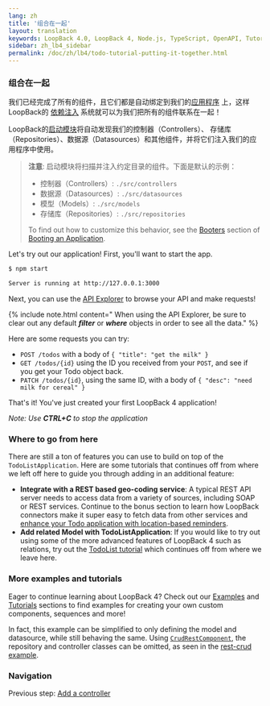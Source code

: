 ```yaml
---
lang: zh
title: '组合在一起'
layout: translation
keywords: LoopBack 4.0, LoopBack 4, Node.js, TypeScript, OpenAPI, Tutorial
sidebar: zh_lb4_sidebar
permalink: /doc/zh/lb4/todo-tutorial-putting-it-together.html
---
```


### 组合在一起

我们已经完成了所有的组件，且它们都是自动绑定到我们的[应用程序](../../Application.md) 上，这样LoopBack的
[依赖注入](../../Dependency-injection.md) 系统就可以为我们把所有的组件联系在一起！

LoopBack的[启动模块](https://github.com/loopbackio/loopback-next/tree/master/packages/boot)将自动发现我们的控制器（Controllers）、
存储库（Repositories）、数据源（Datasources）和其他组件，并将它们注入我们的应用程序中使用。

> **注意**: 启动模块将扫描并注入约定目录的组件。下面是默认的示例：
>
> - 控制器（Controllers）: `./src/controllers`
> - 数据源（Datasources）: `./src/datasources`
> - 模型（Models）: `./src/models`
> - 存储库（Repositories）: `./src/repositories`
>
> To find out how to customize this behavior, see the
> [Booters](../../Booting-an-Application.md#booters) section of
> [Booting an Application](../../Booting-an-Application.md).

Let's try out our application! First, you'll want to start the app.

```sh
$ npm start

Server is running at http://127.0.0.1:3000  
```

Next, you can use the [API Explorer](http://localhost:3000/explorer) to browse
your API and make requests!

{% include note.html content="
When using the API Explorer, be sure to clear out any default <i><b>filter</b></i> or <i><b>where</b></i> objects in order to see all the data." %}

Here are some requests you can try:

- `POST /todos` with a body of `{ "title": "get the milk" }`
- `GET /todos/{id}` using the ID you received from your `POST`, and see if you
  get your Todo object back.
- `PATCH /todos/{id}`, using the same ID, with a body of
  `{ "desc": "need milk for cereal" }`

That's it! You've just created your first LoopBack 4 application!

_Note: Use **CTRL+C** to stop the application_

### Where to go from here

There are still a ton of features you can use to build on top of the
`TodoListApplication`. Here are some tutorials that continues off from where we
left off here to guide you through adding in an additional feature:

- **Integrate with a REST based geo-coding service**: A typical REST API server
  needs to access data from a variety of sources, including SOAP or REST
  services. Continue to the bonus section to learn how LoopBack connectors make
  it super easy to fetch data from other services and
  [enhance your Todo application with location-based reminders](todo-tutorial-geocoding-service.md).
- **Add related Model with TodoListApplication**: If you would like to try out
  using some of the more advanced features of LoopBack 4 such as relations, try
  out the
  [TodoList tutorial](https://loopback.io/doc/en/lb4/todo-list-tutorial.html)
  which continues off from where we leave here.

### More examples and tutorials

Eager to continue learning about LoopBack 4? Check out our
[Examples](../../Examples.md) and [Tutorials](../../Tutorials.md) sections to
find examples for creating your own custom components, sequences and more!

In fact, this example can be simplified to only defining the model and
datasource, while still behaving the same. Using
[`CrudRestComponent`](https://loopback.io/doc/en/lb4/apidocs.rest-crud.crudrestcomponent.html),
the repository and controller classes can be omitted, as seen in the
[rest-crud example](https://github.com/loopbackio/loopback-next/tree/master/examples/rest-crud).

### Navigation

Previous step: [Add a controller](todo-tutorial-controller.md)
